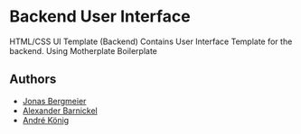 # Backend User Interface

HTML/CSS UI Template (Backend)
Contains User Interface Template for the backend.
Using Motherplate Boilerplate

## Authors

  * [Jonas Bergmeier](mailto:jonas.bergmeier@gmail.com)
  * [Alexander Barnickel](mailto:alex@alba.io)
  * [André König](mailto:andre.koenig@posteo.de)